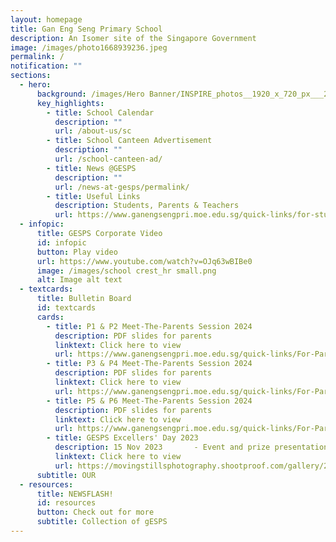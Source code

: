 ```yaml
---
layout: homepage
title: Gan Eng Seng Primary School
description: An Isomer site of the Singapore Government
image: /images/photo1668939236.jpeg
permalink: /
notification: ""
sections:
  - hero:
      background: /images/Hero Banner/INSPIRE_photos__1920_x_720_px___2_.gif
      key_highlights:
        - title: School Calendar
          description: ""
          url: /about-us/sc
        - title: School Canteen Advertisement
          description: ""
          url: /school-canteen-ad/
        - title: News @GESPS
          description: ""
          url: /news-at-gesps/permalink/
        - title: Useful Links
          description: Students, Parents & Teachers
          url: https://www.ganengsengpri.moe.edu.sg/quick-links/for-students/
  - infopic:
      title: GESPS Corporate Video
      id: infopic
      button: Play video
      url: https://www.youtube.com/watch?v=OJq63wBIBe0
      image: /images/school crest_hr small.png
      alt: Image alt text
  - textcards:
      title: Bulletin Board
      id: textcards
      cards:
        - title: P1 & P2 Meet-The-Parents Session 2024
          description: PDF slides for parents
          linktext: Click here to view
          url: https://www.ganengsengpri.moe.edu.sg/quick-links/For-Parents/links/
        - title: P3 & P4 Meet-The-Parents Session 2024
          description: PDF slides for parents
          linktext: Click here to view
          url: https://www.ganengsengpri.moe.edu.sg/quick-links/For-Parents/links/
        - title: P5 & P6 Meet-The-Parents Session 2024
          description: PDF slides for parents
          linktext: Click here to view
          url: https://www.ganengsengpri.moe.edu.sg/quick-links/For-Parents/links/
        - title: GESPS Excellers' Day 2023
          description: 15 Nov 2023       - Event and prize presentation photos (For P6 only)
          linktext: Click here to view
          url: https://movingstillsphotography.shootproof.com/gallery/20520170/album/16336550
      subtitle: OUR
  - resources:
      title: NEWSFLASH!
      id: resources
      button: Check out for more
      subtitle: Collection of gESPS
---
```


